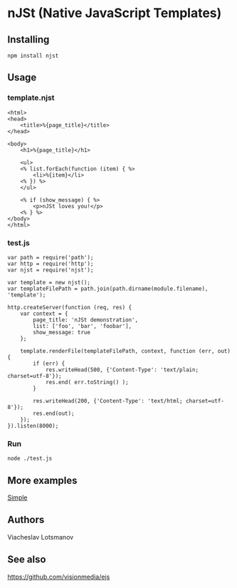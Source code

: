 nJSt (Native JavaScript Templates)
==================================

Installing
----------

    npm install njst

Usage
-----

### template.njst

    <html>
    <head>
        <title>%{page_title}</title>
    </head>

    <body>
        <h1>%{page_title}</h1>

        <ul>
        <% list.forEach(function (item) { %>
            <li>%{item}</li>
        <% }) %>
        </ul>

        <% if (show_message) { %>
            <p>nJSt loves you!</p>
        <% } %>
    </body>
    </html>

### test.js

    var path = require('path');
    var http = require('http');
    var njst = require('njst');

    var template = new njst();
    var templateFilePath = path.join(path.dirname(module.filename), 'template');

    http.createServer(function (req, res) {
        var context = {
            page_title: 'nJSt demonstration',
            list: ['foo', 'bar', 'foobar'],
            show_message: true
        };

        template.renderFile(templateFilePath, context, function (err, out) {
            if (err) {
                res.writeHead(500, {'Content-Type': 'text/plain; charset=utf-8'});
                res.end( err.toString() );
            }

            res.writeHead(200, {'Content-Type': 'text/html; charset=utf-8'});
            res.end(out);
        });
    }).listen(8000);

### Run

    node ./test.js

More examples
-------------

[Simple](examples/simple.js)

Authors
-------

Viacheslav Lotsmanov

See also
--------

https://github.com/visionmedia/ejs
